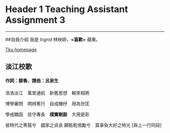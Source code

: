 # Header 1 Teaching Assistant Assignment 3
___
##自我介紹 
我是 *Ingrid*  林映婷，**<喜歡>** 蘋果。

[Tku homepage](http://www.tku.edu.tw/)

## 淡江校歌 
#### 作詞：鄒魯、譜曲：呂泉生 
浩浩淡江　萬里通航　新舊思想　輸來相將

博學審問　明辨篤行　自成機杼　用為世匡

學戒驕固　技守專長　**樸實剛毅**　大用是彰

彼時代之菁莪兮　國家之貞良
願乾乾惕勵兮　莫辜負大好之時光 [與上一行同段]
